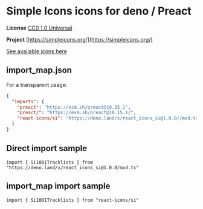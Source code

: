 # Simple Icons icons for deno / Preact

**License** [CC0 1.0 Universal](https://creativecommons.org/publicdomain/zero/1.0/)

**Project** [https://simpleicons.org/](https://simpleicons.org/)

[See available icons here](https://react-icons.github.io/react-icons/icons?name=si)

## import_map.json

For a transparent usage:

```json
{
  "imports": {
    "preact": "https://esm.sh/preact@10.15.1",
    "preact/": "https://esm.sh/preact@10.15.1/",
    "react-icons/si": "https://deno.land/x/react_icons_si@1.0.0//mod.ts",
  }
}
```

## Direct import sample

`import { Si1001Tracklists } from "https://deno.land/x/react_icons_si@1.0.0/mod.ts"`

## import_map import sample

`import { Si1001Tracklists } from "react-icons/si"`

